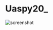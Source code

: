 # Uaspy20_

![screenshot](https://user-images.githubusercontent.com/56831922/72675159-b6948d80-3ab2-11ea-82b8-18fde7836074.JPG)
